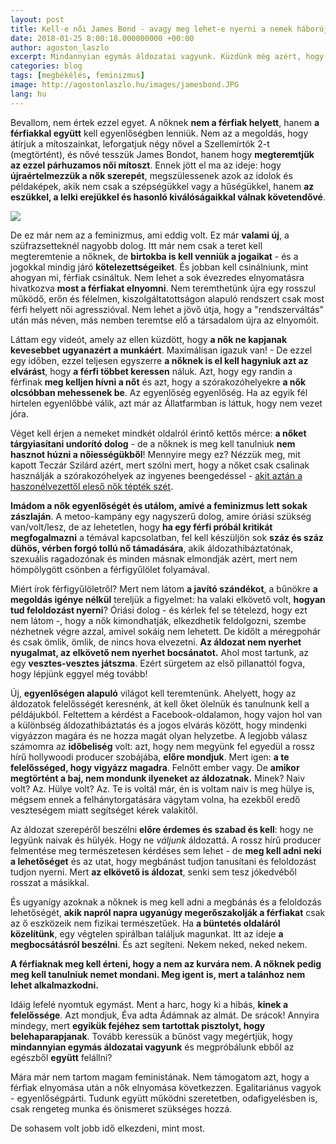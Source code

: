 ```yaml
---
layout: post
title: Kell-e női James Bond - avagy meg lehet-e nyerni a nemek háborúját?
date: 2018-01-25 8:00:18.000000000 +00:00
author: agoston_laszlo
excerpt: Mindannyian egymás áldozatai vagyunk. Küzdünk még azért, hogy bebizonyítsuk, ki a hibásabb vagy megpróbálunk végre ebből az egészből együtt felállni?
categories: blog
tags: [megbékélés, feminizmus]
image: http://agostonlaszlo.hu/images/jamesbond.JPG
lang: hu
---
```

Bevallom, nem értek ezzel egyet. A nőknek **nem a férfiak helyett**, hanem **a férfiakkal együtt** kell egyenlőségben lenniük. Nem az a megoldás, hogy átírjuk a mítoszainkat, leforgatjuk négy nővel a Szellemírtók 2-t (megtörtént), és nővé tesszük James Bondot, hanem hogy **megteremtjük az ezzel párhuzamos női mítoszt**. Ennek jött el ma az ideje: hogy **újraértelmezzük a nők szerepét**, megszülessenek azok az idolok és példaképek, akik nem csak a szépségükkel vagy a hűségükkel, hanem **az eszükkel, a lelki erejükkel és hasonló kiválóságaikkal válnak követendővé**.

![](http://agostonlaszlo.hu/images/jamesbond.JPG)

De ez már nem az a feminizmus, ami eddig volt. Ez már **valami új**, a szüfrazsetteknél nagyobb dolog. Itt már nem csak a teret kell megteremtenie a nőknek, de **birtokba is kell venniük a jogaikat** - és a jogokkal mindig járó **kötelezettségeiket**. És jobban kell csinálniunk, mint ahogyan mi, férfiak csináltuk. Nem lehet a sok évezredes elnyomatásra hivatkozva **most a férfiakat elnyomni**. Nem teremthetünk újra egy rosszul működő, erőn és félelmen, kiszolgáltatottságon alapuló rendszert csak most férfi helyett női agresszióval. Nem lehet a jövő útja, hogy a "rendszerváltás" után más néven, más nemben teremtse elő a társadalom újra az elnyomóit. 

Láttam egy videót, amely az ellen küzdött, hogy **a nők ne kapjanak kevesebbet ugyanazért a munkáért**. Maximálisan igazuk van! - De ezzel egy időben, ezzel teljesen egyszerre **a nőknek is el kell hagyniuk azt az elvárást**, hogy **a férfi többet keressen** náluk. Azt, hogy egy randin a férfinak **meg kelljen hívni a nőt** és azt, hogy a szórakozóhelyekre **a nők olcsóbban mehessenek be**. Az egyenlőség egyenlőség. Ha az egyik fél hirtelen egyenlőbbé válik, azt már az Állatfarmban is láttuk, hogy nem vezet jóra. 

Véget kell érjen a nemeket mindkét oldalról érintő kettős mérce: **a nőket tárgyiasítani undorító dolog** - de a nőknek is meg kell tanulniuk **nem hasznot húzni a nőiességükből**! Mennyire megy ez? Nézzük meg, mit kapott Teczár Szilárd azért, mert szólni mert, hogy a nőket csak csalinak használják a szórakozóhelyek az ingyenes beengedéssel - [akit aztán a haszonélvezettől eleső nők tépték szét](https://femina.hu/terasz/teczar_szilard/).

**Imádom a nők egyenlőségét és utálom, amivé a feminizmus lett sokak zászlaján**. A metoo-kampány egy nagyszerű dolog, amire óriási szükség van/volt/lesz, de az lehetetlen, hogy **ha egy férfi próbál kritikát megfogalmazni** a témával kapcsolatban, fel kell készüljön sok **száz és száz dühös, vérben forgó tollú nő támadására**, akik áldozathibáztatónak, szexuális ragadozónak és minden másnak elmondják azért, mert nem hömpölygött csönben a férfigyűlölet folyamával. 

Miért írok férfigyűlöletről? Mert nem látom **a javító szándékot**, a bűnökre **a megoldás igénye nélkül** tereljük a figyelmet: ha valaki elkövető volt, **hogyan tud feloldozást nyerni**? Óriási dolog - és kérlek fel se tételezd, hogy ezt nem látom -, hogy a nők kimondhatják, elkezdhetik feldolgozni, szembe nézhetnek végre azzal, amivel sokáig nem lehetett. De kidőlt a méregpohár és csak ömlik, ömlik, de nincs hova elvezetni. **Az áldozat nem nyerhet nyugalmat, az elkövető nem nyerhet bocsánatot.** Ahol most tartunk, az egy **vesztes-vesztes játszma**. Ezért sürgetem az első pillanattól fogva, hogy lépjünk eggyel még tovább!

Új, **egyenlőségen alapuló** világot kell teremtenünk. Ahelyett, hogy az áldozatok felelősségét keresnénk, át kell őket ölelnük és tanulnunk kell a példájukból. Feltettem a kérdést a Facebook-oldalamon, hogy vajon hol van a különbség áldozathibáztatás és a jogos elvárás között, hogy mindenki vigyázzon magára és ne hozza magát olyan helyzetbe. A legjobb válasz számomra az **időbeliség** volt: azt, hogy nem megyünk fel egyedül a rossz hírű hollywoodi producer szobájába, **előre mondjuk**. Mert igen: **a te felelősséged, hogy vigyázz magadra**. Felnőtt ember vagy. De **amikor megtörtént a baj, nem mondunk ilyeneket az áldozatnak.** Minek? Naiv volt? Az. Hülye volt? Az. Te is voltál már, én is voltam naiv is meg hülye is, mégsem ennek a felhánytorgatására vágytam volna, ha ezekből eredő veszteségem miatt segítséget kérek valakitől. 

Az áldozat szerepéről beszélni **előre érdemes és szabad és kell**: hogy ne legyünk naivak és hülyék. Hogy ne *váljunk* áldozattá. A rossz hírű producer felmentése meg természetesen kérdéses sem lehet - de **meg kell adni neki a lehetőséget** és az utat, hogy megbánást tudjon tanusítani és feloldozást tudjon nyerni. Mert **az elkövető is áldozat**, senki sem tesz jókedvéből rosszat a másikkal. 

És ugyanígy azoknak a nőknek is meg kell adni a megbánás és a feloldozás lehetőségét, **akik napról napra ugyanúgy megerőszakolják a férfiakat** csak az ő eszközeik nem fizikai természetűek. Ha **a büntetés oldaláról közelítünk**, egy végtelen spirálban találjuk magunkat. Itt az ideje **a megbocsátásról beszélni**. És azt segíteni. Nekem neked, neked nekem.

**A férfiaknak meg kell érteni, hogy a nem az kurvára nem. A nőknek pedig meg kell tanulniuk nemet mondani. Meg igent is, mert a talánhoz nem lehet alkalmazkodni.**

Idáig lefelé nyomtuk egymást. Ment a harc, hogy ki a hibás, **kinek a felelőssége**. Azt mondjuk, Éva adta Ádámnak az almát. De srácok! Annyira mindegy, mert **egyikük fejéhez sem tartottak pisztolyt, hogy belehaparapjanak**. Tovább keressük a bűnöst vagy megértjük, hogy **mindannyian egymás áldozatai vagyunk** és megpróbálunk ebből az egészből **együtt** felállni?

Mára már nem tartom magam feministának. Nem támogatom azt, hogy a férfiak elnyomása után a nők elnyomása következzen. Egalitariánus vagyok - egyenlőségpárti. Tudunk együtt működni szeretetben, odafigyelésben is, csak rengeteg munka és önismeret szükséges hozzá.

De sohasem volt jobb idő elkezdeni, mint most.
